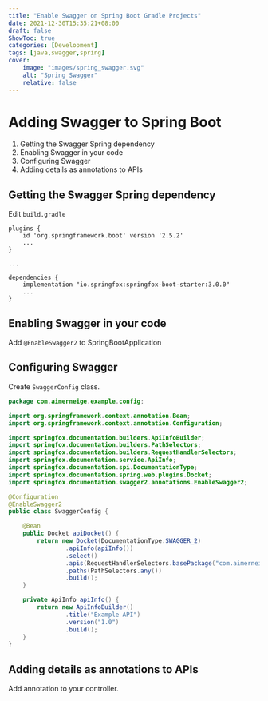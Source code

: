 ```yaml
---
title: "Enable Swagger on Spring Boot Gradle Projects"
date: 2021-12-30T15:35:21+08:00
draft: false
ShowToc: true
categories: [Development]
tags: [java,swagger,spring]
cover:
    image: "images/spring_swagger.svg"
    alt: "Spring Swagger"
    relative: false
---
```


# Adding Swagger to Spring Boot

1. Getting the Swagger Spring dependency
2. Enabling Swagger in your code
3. Configuring Swagger
4. Adding details as annotations to APIs

## Getting the Swagger Spring dependency

Edit `build.gradle`

```
plugins {
	id 'org.springframework.boot' version '2.5.2'
	...
}

...

dependencies {
    implementation "io.springfox:springfox-boot-starter:3.0.0"
    ...
}
```

## Enabling Swagger in your code

Add `@EnableSwagger2` to SpringBootApplication

## Configuring Swagger

Create `SwaggerConfig` class.

```java
package com.aimerneige.example.config;

import org.springframework.context.annotation.Bean;
import org.springframework.context.annotation.Configuration;

import springfox.documentation.builders.ApiInfoBuilder;
import springfox.documentation.builders.PathSelectors;
import springfox.documentation.builders.RequestHandlerSelectors;
import springfox.documentation.service.ApiInfo;
import springfox.documentation.spi.DocumentationType;
import springfox.documentation.spring.web.plugins.Docket;
import springfox.documentation.swagger2.annotations.EnableSwagger2;

@Configuration
@EnableSwagger2
public class SwaggerConfig {

    @Bean
    public Docket apiDocket() {
        return new Docket(DocumentationType.SWAGGER_2)
                .apiInfo(apiInfo())
                .select()
                .apis(RequestHandlerSelectors.basePackage("com.aimerneige.example.controller"))
                .paths(PathSelectors.any())
                .build();
    }

    private ApiInfo apiInfo() {
        return new ApiInfoBuilder()
                .title("Example API")
                .version("1.0")
                .build();
    }
}
```

## Adding details as annotations to APIs

Add annotation to your controller.

